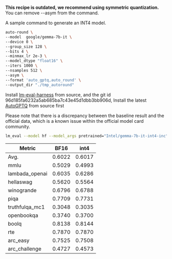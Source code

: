  **This recipe is outdated, we recommend using symmetric quantization.** You can remove --asym from the command.

A sample command to generate an INT4 model.
```bash
auto-round \
--model  google/gemma-7b-it \
--device 0 \
--group_size 128 \
--bits 4 \
--minmax_lr 2e-3 \
--model_dtype "float16" \
--iters 1000 \
--nsamples 512 \
--asym \
--format 'auto_gptq,auto_round' \
--output_dir "./tmp_autoround"
```

Install [lm-eval-harness](https://github.com/EleutherAI/lm-evaluation-harness.git) from source,  and the  git id 96d185fa6232a5ab685ba7c43e45d1dbb3bb906d, Install the latest [AutoGPTQ](https://github.com/AutoGPTQ/AutoGPTQ) from source first

Please note that there is a discrepancy between the baseline result and the official data, which is a known issue within the official model card community.

```bash
lm_eval --model hf --model_args pretrained="Intel/gemma-7b-it-int4-inc",autogptq=True,gptq_use_triton=True --device cuda:0 --tasks lambada_openai,hellaswag,piqa,winogrande,truthfulqa_mc1,openbookqa,boolq,rte,arc_easy,arc_challenge,mmlu --batch_size 32
```

| Metric         | BF16   | int4   |
| -------------- |--------| ------ |
| Avg.           | 0.6022 | 0.6017 |
| mmlu           | 0.5029 | 0.4993 |
| lambada_openai | 0.6035 | 0.6286 |
| hellaswag      | 0.5620 | 0.5564 |
| winogrande     | 0.6796 | 0.6788 |
| piqa           | 0.7709 | 0.7731 |
| truthfulqa_mc1 | 0.3048 | 0.3035 |
| openbookqa     | 0.3740 | 0.3700 |
| boolq          | 0.8138 | 0.8144 |
| rte            | 0.7870 | 0.7870 |
| arc_easy       | 0.7525 | 0.7508 |
| arc_challenge  | 0.4727 | 0.4573 |
